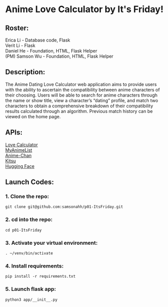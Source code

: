 # Anime Love Calculator by It's Friday!
## Roster:
Erica Li - Database code, Flask  
Verit Li - Flask  
Daniel He - Foundation, HTML, Flask Helper  
(PM) Samson Wu - Foundation, HTML, Flask Helper  
## Description:
The Anime Dating Love Calculator web application aims to provide users with the ability to ascertain the compatibility between anime characters of their choosing. Users will be able to search for anime characters through the name or show title, view a character’s “dating” profile, and match two characters to obtain a comprehensive breakdown of their compatibility results calculated through an algorithm. Previous match history can be viewed on the home page. 
## APIs:
[Love Calculator](https://github.com/stuy-softdev/notes-and-code/blob/main/api_kb/411_on_LoveCalculator.md)  
[MyAnimeList](https://github.com/stuy-softdev/notes-and-code/blob/main/api_kb/411_on_MyAnimeList.md)  
[Anime-Chan](https://github.com/stuy-softdev/notes-and-code/blob/main/api_kb/411_on_animechan.md)  
[Kitsu](https://github.com/stuy-softdev/notes-and-code/blob/main/api_kb/411_on_Kitsu.md)  
[Hugging Face](https://github.com/stuy-softdev/notes-and-code/blob/main/api_kb/411_on_huggingface.md)  
## Launch Codes:
### 1. Clone the repo:
    git clone git@github.com:samsonahh/p01-ItsFriday.git
### 2. cd into the repo:
    cd p01-ItsFriday
### 3. Activate your virtual environment:
    . ~/venv/bin/activate
### 4. Install requirements:
    pip install -r requirements.txt
### 5. Launch flask app:
    python3 app/__init__.py

